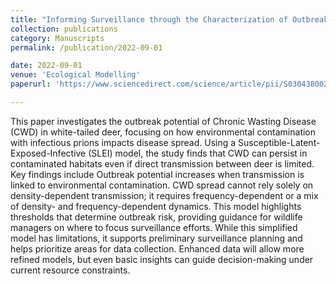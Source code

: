 ```yaml
---
title: "Informing Surveillance through the Characterization of Outbreak Potential of Chronic Wasting Disease in White-Tailed Deer"
collection: publications
category: Manuscripts
permalink: /publication/2022-09-01

date: 2022-09-01
venue: 'Ecological Modelling'
paperurl: 'https://www.sciencedirect.com/science/article/pii/S0304380022001648?via%3Dihub'

---
```


This paper investigates the outbreak potential of Chronic Wasting Disease (CWD) in white-tailed deer, focusing on how environmental contamination with infectious prions impacts disease spread. 
Using a Susceptible-Latent-Exposed-Infective (SLEI) model, the study finds that CWD can persist in contaminated habitats even if direct transmission between deer is limited. Key findings include
Outbreak potential increases when transmission is linked to environmental contamination.
CWD spread cannot rely solely on density-dependent transmission; it requires frequency-dependent or a mix of density- and frequency-dependent dynamics.
This model highlights thresholds that determine outbreak risk, providing guidance for wildlife managers on where to focus surveillance efforts.
While this simplified model has limitations, it supports preliminary surveillance planning and helps prioritize areas for data collection. 
Enhanced data will allow more refined models, but even basic insights can guide decision-making under current resource constraints.
